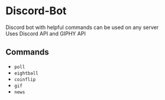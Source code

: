 # Discord-Bot
Discord bot with helpful commands can be used on any server   
Uses Discord API and GIPHY API

## Commands
- `poll`
- `eightball`
- `coinflip`
- `gif`
- `news`
